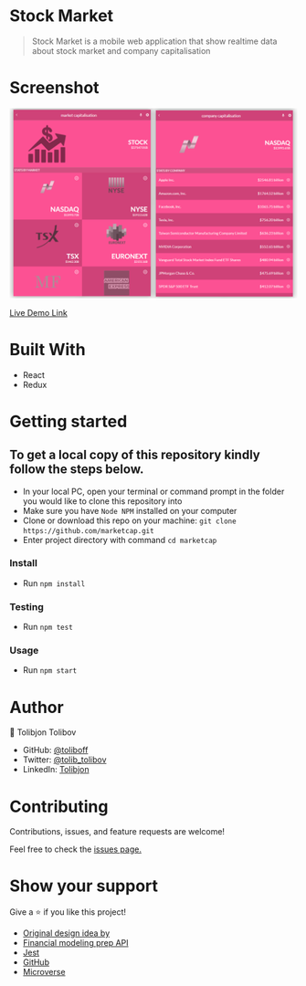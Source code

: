 # Stock Market

> Stock Market is a mobile web application that show realtime data about stock market and company capitalisation

# Screenshot
![screenshot](screenshot.png)

[Live Demo Link](https://market-capitalisation.netlify.app)
# Built With

- React
- Redux

# Getting started

## To get a local copy of this repository kindly follow the steps below.
- In your local PC, open your terminal or command prompt in the folder you would like to clone this repository into
- Make sure you have `Node NPM` installed on your computer
- Clone or download this repo on your machine: `git clone https://github.com/marketcap.git`
- Enter project directory with command `cd marketcap`
### Install
- Run `npm install`
### Testing
- Run `npm test`
### Usage
- Run `npm start`

# Author
:bust_in_silhouette: Tolibjon Tolibov
- GitHub: [@toliboff](https://https://github.com/toliboff)
- Twitter: [@tolib_tolibov](https://twitter.com/tolib_tolibov)
- LinkedIn: [Tolibjon](https://linkedin.com/in/tolibjon-tolibov)

# Contributing
Contributions, issues, and feature requests are welcome!

Feel free to check the [issues page.](https://github.com/toliboff/marketcap/issues)

# Show your support
Give a :star: if you like this project!


* [Original design idea by](https://www.behance.net/sakwadesignstudio)
* [Financial modeling prep API](https://financialmodelingprep.com/developer/docs/)
* [Jest](https://jestjs.io/)
* [GitHub](https://www.github.com)
* [Microverse](https://microverse.org)

